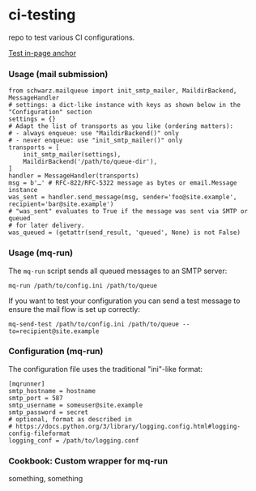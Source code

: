 # ci-testing
repo to test various CI configurations.

[Test in-page anchor](#cookbook-custom-wrapper-for-mq-run)


### Usage (mail submission)

    from schwarz.mailqueue import init_smtp_mailer, MaildirBackend, MessageHandler
    # settings: a dict-like instance with keys as shown below in the "Configuration" section
    settings = {}
    # Adapt the list of transports as you like (ordering matters):
    # - always enqueue: use "MaildirBackend()" only
    # - never enqueue: use "init_smtp_mailer()" only
    transports = [
        init_smtp_mailer(settings),
        MaildirBackend('/path/to/queue-dir'),
    ]
    handler = MessageHandler(transports)
    msg = b'…' # RFC-822/RFC-5322 message as bytes or email.Message instance
    was_sent = handler.send_message(msg, sender='foo@site.example', recipient='bar@site.example')
    # "was_sent" evaluates to True if the message was sent via SMTP or queued
    # for later delivery.
    was_queued = (getattr(send_result, 'queued', None) is not False)


### Usage (mq-run)

The `mq-run` script sends all queued messages to an SMTP server:

    mq-run /path/to/config.ini /path/to/queue

If you want to test your configuration you can send a test message to ensure
the mail flow is set up correctly:

    mq-send-test /path/to/config.ini /path/to/queue --to=recipient@site.example

### Configuration (mq-run)

The configuration file uses the traditional "ini"-like format:

    [mqrunner]
    smtp_hostname = hostname
    smtp_port = 587
    smtp_username = someuser@site.example
    smtp_password = secret
    # optional, format as described in
    # https://docs.python.org/3/library/logging.config.html#logging-config-fileformat
    logging_conf = /path/to/logging.conf



### Cookbook: Custom wrapper for mq-run

something, something
